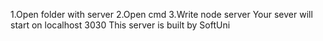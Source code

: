 1.Open folder with server
2.Open cmd 
3.Write node server 
Your sever will start on localhost 3030
This server is built by SoftUni